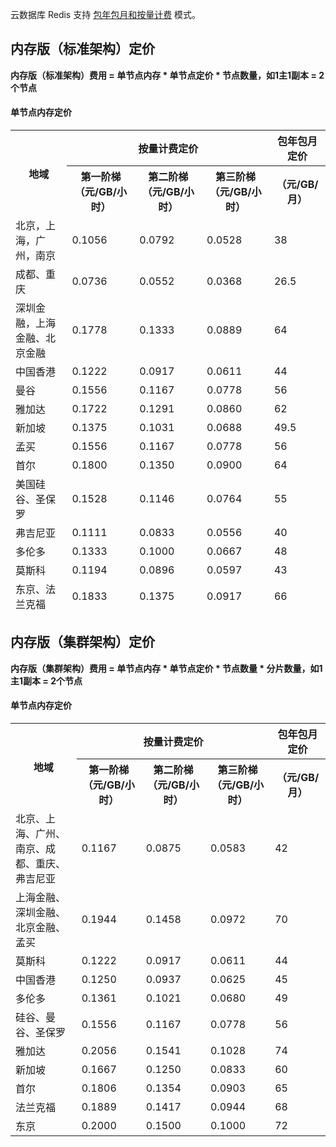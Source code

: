 
云数据库 Redis 支持 [包年包月和按量计费](https://cloud.tencent.com/document/product/239/30822) 模式。

## 内存版（标准架构）定价
**内存版（标准架构）费用 = 单节点内存 * 单节点定价 * 节点数量，如1主1副本 = 2个节点**

#### 单节点内存定价
<table>
<thead><tr><th rowspan = "2">地域</th><th colspan = "3">按量计费定价</th><th>包年包月定价</th></tr>
<tr>
<th>第一阶梯（元/GB/小时）</th><th>第二阶梯（元/GB/小时）</th><th>第三阶梯（元/GB/小时）</th><th>（元/GB/月）</td></tr>
<tr>
<td>北京，上海，广州，南京</td>
<td>0.1056</td><td>0.0792</td><td>0.0528</td><td>38</td></tr>
<tr>
<td>成都、重庆</td>
<td>0.0736</td><td>0.0552</td><td>0.0368</td><td>26.5</td></tr>    
<tr>
<td>深圳金融，上海金融、北京金融</td><td>0.1778</td><td>0.1333</td><td>0.0889</td><td>64</td></tr>
<tr>
<td>中国香港</td>
<td>0.1222</td><td>0.0917</td><td>0.0611</td><td>44</td></tr>
<tr>    
<td>曼谷</td>
<td>0.1556</td><td>0.1167</td><td>0.0778</td><td>56</td></tr>
<tr>    
<td>雅加达</td>
<td>0.1722</td><td>0.1291</td><td>0.0860</td><td>62</td></tr>    
<tr>    
<td>新加坡</td>
<td>0.1375</td><td>0.1031</td><td>0.0688</td><td>49.5</td></tr>    
<tr>
<td>孟买</td>
<td>0.1556</td><td>0.1167</td><td>0.0778</td><td>56</td></tr>   
<tr>
<td>首尔</td>
<td>0.1800</td><td>0.1350</td><td>0.0900</td><td>64</td></tr>
<tr>
<td>美国硅谷、圣保罗</td>
<td>0.1528</td><td>0.1146</td><td>0.0764</td><td>55</td></tr>
<tr>
<td>弗吉尼亚</td>
<td>0.1111</td><td>0.0833</td><td>0.0556</td><td>40</td></tr>
<tr>
<td>多伦多</td>
<td>0.1333</td><td>0.1000</td><td>0.0667</td><td>48</td></tr>
<tr>
<td>莫斯科</td>
<td>0.1194</td><td>0.0896</td><td>0.0597</td><td>43</td></tr>    
<tr>
<td>东京、法兰克福</td>
<td>0.1833</td><td>0.1375</td><td>0.0917</td><td>66</td></tr>
</table>

## 内存版（集群架构）定价
**内存版（集群架构）费用 = 单节点内存 * 单节点定价 * 节点数量 * 分片数量，如1主1副本 = 2个节点**

#### 单节点内存定价
<table>
<tr>
<th rowspan = "2">地域</th><th colspan = "3">按量计费定价</th><th>包年包月定价</th></tr>
<tr>
<th>第一阶梯（元/GB/小时）</th><th>第二阶梯（元/GB/小时）</th><th>第三阶梯（元/GB/小时）</th><th>（元/GB/月）</th></tr>
<tr>
<td>北京、上海、广州、南京、成都、重庆、弗吉尼亚</td>
<td>0.1167</td><td>0.0875</td><td>0.0583</td><td>42</td></tr>
<tr>
<td>上海金融、深圳金融、北京金融、孟买</td>
<td>0.1944</td><td>0.1458</td><td>0.0972</td><td>70</td></tr>    
<tr>
<td>莫斯科</td>
<td>0.1222</td><td>0.0917</td><td>0.0611</td><td>44</td></tr>
<tr>
<td>中国香港</td>
<td>0.1250</td><td>0.0937</td><td>0.0625</td><td>45</td></tr>
<tr>
<td>多伦多</td>
<td>0.1361</td><td>0.1021</td><td>0.0680</td><td>49</td></tr>
<tr>
<td>硅谷、曼谷、圣保罗</td>
<td>0.1556</td><td>0.1167</td><td>0.0778</td><td>56</td></tr>
<tr>
<td>雅加达</td>
<td>0.2056</td><td>0.1541</td><td>0.1028</td><td>74</td></tr>    
<tr>
<td>新加坡</td>
<td>0.1667</td><td>0.1250</td><td>0.0833</td><td>60</td></tr>
<tr>
<td>首尔</td>
<td>0.1806</td><td>0.1354</td><td>0.0903</td><td>65</td></tr>
<tr>
<td>法兰克福</td>
<td>0.1889</td><td>0.1417</td><td>0.0944</td><td>68</td></tr>
<tr>
<td>东京</td>
<td>0.2000</td><td>0.1500</td><td>0.1000</td><td>72</td></tr>
</table>

